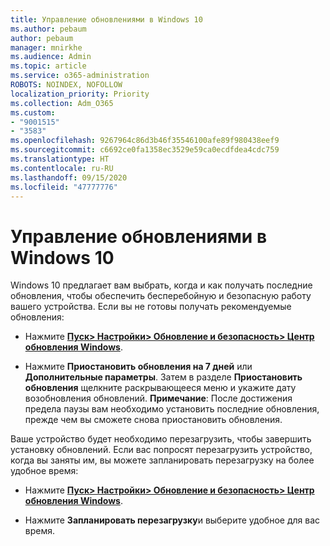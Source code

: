 ```yaml
---
title: Управление обновлениями в Windows 10
ms.author: pebaum
author: pebaum
manager: mnirkhe
ms.audience: Admin
ms.topic: article
ms.service: o365-administration
ROBOTS: NOINDEX, NOFOLLOW
localization_priority: Priority
ms.collection: Adm_O365
ms.custom:
- "9001515"
- "3583"
ms.openlocfilehash: 9267964c86d3b46f35546100afe89f980438eef9
ms.sourcegitcommit: c6692ce0fa1358ec3529e59ca0ecdfdea4cdc759
ms.translationtype: HT
ms.contentlocale: ru-RU
ms.lasthandoff: 09/15/2020
ms.locfileid: "47777776"
---
```

# <a name="manage-updates-in-windows-10"></a>Управление обновлениями в Windows 10

Windows 10 предлагает вам выбрать, когда и как получать последние обновления, чтобы обеспечить бесперебойную и безопасную работу вашего устройства. Если вы не готовы получать рекомендуемые обновления:

- Нажмите **[Пуск> Настройки> Обновление и безопасность> Центр обновления Windows](ms-settings:windowsupdate)**.

- Нажмите **Приостановить обновления на 7 дней** или **Дополнительные параметры**. Затем в разделе **Приостановить обновления** щелкните раскрывающееся меню и укажите дату возобновления обновлений. **Примечание**: После достижения предела паузы вам необходимо установить последние обновления, прежде чем вы сможете снова приостановить обновления.

Ваше устройство будет необходимо перезагрузить, чтобы завершить установку обновлений. Если вас попросят перезагрузить устройство, когда вы заняты им, вы можете запланировать перезагрузку на более удобное время:

- Нажмите **[Пуск> Настройки> Обновление и безопасность> Центр обновления Windows](ms-settings:windowsupdate)**.

- Нажмите **Запланировать перезагрузку**и выберите удобное для вас время.
